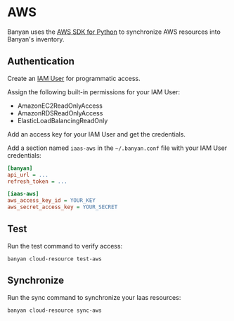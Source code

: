 # AWS

Banyan uses the [AWS SDK for Python](https://github.com/boto/boto3) to synchronize AWS resources into Banyan's inventory.


## Authentication

Create an [IAM User](https://docs.aws.amazon.com/IAM/latest/UserGuide/id_users_create.html) for programmatic access.

Assign the following built-in permissions for your IAM User:
- AmazonEC2ReadOnlyAccess
- AmazonRDSReadOnlyAccess
- ElasticLoadBalancingReadOnly

Add an access key for your IAM User and get the credentials.

Add a section named `iaas-aws` in the `~/.banyan.conf` file with your IAM User credentials:
```ini
[banyan]
api_url = ...
refresh_token = ...

[iaas-aws]
aws_access_key_id = YOUR_KEY
aws_secret_access_key = YOUR_SECRET
```

## Test

Run the test command to verify access:

```
banyan cloud-resource test-aws
```

## Synchronize

Run the sync command to synchronize your Iaas resources:

```bash
banyan cloud-resource sync-aws
```